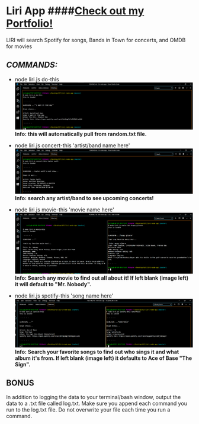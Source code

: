 # **Liri App**  ####[Check out my Portfolio!](https://kpressley86.github.io/Portfolio/)
LIRI will search Spotify for songs, Bands in Town for concerts, and OMDB for movies

## *COMMANDS:*

* node liri.js do-this
![GitHub Logo](/images/do-this.png)
**Info: this will automatically pull from random.txt file.**

* node liri.js concert-this 'artist/band name here'
![GitHub Logo](/images/concert-this.png)
**Info: search any artist/band to see upcoming concerts!**

* node liri.js movie-this 'movie name here'
![GitHub Logo](/images/movie-this.png)
**Info: Search any movie to find out all about it! If left blank (image left) it will default to "Mr. Nobody".**

* node liri.js spotify-this 'song name here'
![GitHub Logo](/images/spotify-this.png)
**Info: Search your favorite songs to find out who sings it and what album it's from. If left blank (image left) it defaults to Ace of Base "The Sign".**


## **BONUS** 


In addition to logging the data to your terminal/bash window, output the data to a .txt file called log.txt.
Make sure you append each command you run to the log.txt file. 
Do not overwrite your file each time you run a command.